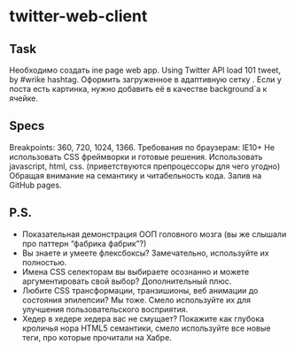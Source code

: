 # twitter-web-client
## Task
Необходимо создать ine page web app.
Using Twitter API load 101 tweet, by #wrike hashtag.
Оформить загруженное в адаптивную сетку .
Если у поста есть картинка, нужно добавить её в качестве background`a к ячейке.
## Specs
Breakpoints: 360, 720, 1024, 1366.
Требования по браузерам: IE10+
Не использовать CSS фреймворки и готовые решения.
Использовать javascript, html, css. (приветствуются препроцессоры для чего угодно)
Обращая внимание на семантику и читабельность кода.
Залив на GitHub pages.
## P.S.
- Показательная демонстрация ООП головного мозга (вы же слышали про паттерн “фабрика фабрик”?)
- Вы знаете и умеете флексбоксы? Замечательно, используйте их полностью.
- Имена CSS селекторам вы выбираете осознанно и можете аргументировать свой выбор? Дополнительный плюс.
- Любите CSS трансформации, транзишионы, веб анимации до состояния эпилепсии? Мы тоже. Смело используйте их для улучшения пользовательского восприятия.
- Хедер в хедере хедера вас не смущает? Покажите как глубока кроличья нора HTML5 семантики, смело используйте все новые теги, про которые прочитали на Хабре.

